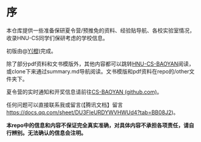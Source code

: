 # 序

本仓库提供一些准备保研夏令营/预推免的资料、经验贴导航、各校实验室情况，收录HNU-CS同学们保研考虑的学校信息。

初版由@[Y(橙)](https://github.com/A-Y-1)完成。

除了部分pdf资料和文书模版外，其他内容都可以跳转[HNU-CS-BAOYAN](https://y-s-organization.gitbook.io/hnu-cs-baoyan/)阅读，或clone下来通过summary.md导航阅读。文书模版和pdf资料在repo的/other文件夹下。

夏令营的实时通知和开奖信息请前往[CS-BAOYAN (github.com)](https://github.com/CS-BAOYAN)。

任何问题可以直接联系我或留言(【腾讯文档】留言
https://docs.qq.com/sheet/DU3FleURDYWVHWUd4?tab=BB08J2)。

**本repo中的信息和内容不保证完全真实准确，对具体内容不承担各项责任，请自行辨别。无法确认的信息会注明。**
